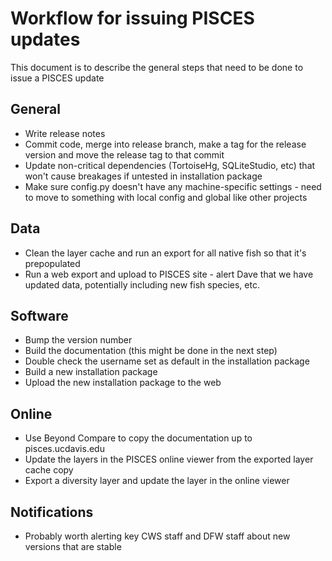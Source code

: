 # Workflow for issuing PISCES updates
This document is to describe the general steps that need to be done to issue a PISCES update

## General
 * Write release notes
 * Commit code, merge into release branch, make a tag for the release version and move the release tag to that commit
 * Update non-critical dependencies (TortoiseHg, SQLiteStudio, etc) that won't cause breakages if untested in installation package
 * Make sure config.py doesn't have any machine-specific settings - need to move to something with local config and global like other projects

## Data
 * Clean the layer cache and run an export for all native fish so that it's prepopulated
 * Run a web export and upload to PISCES site - alert Dave that we have updated data, potentially including new fish species, etc.
 
## Software
 * Bump the version number
 * Build the documentation (this might be done in the next step)
 * Double check the username set as default in the installation package
 * Build a new installation package
 * Upload the new installation package to the web
 
## Online
 * Use Beyond Compare to copy the documentation up to pisces.ucdavis.edu
 * Update the layers in the PISCES online viewer from the exported layer cache copy
 * Export a diversity layer and update the layer in the online viewer
 
## Notifications
 * Probably worth alerting key CWS staff and DFW staff about new versions that are stable
 